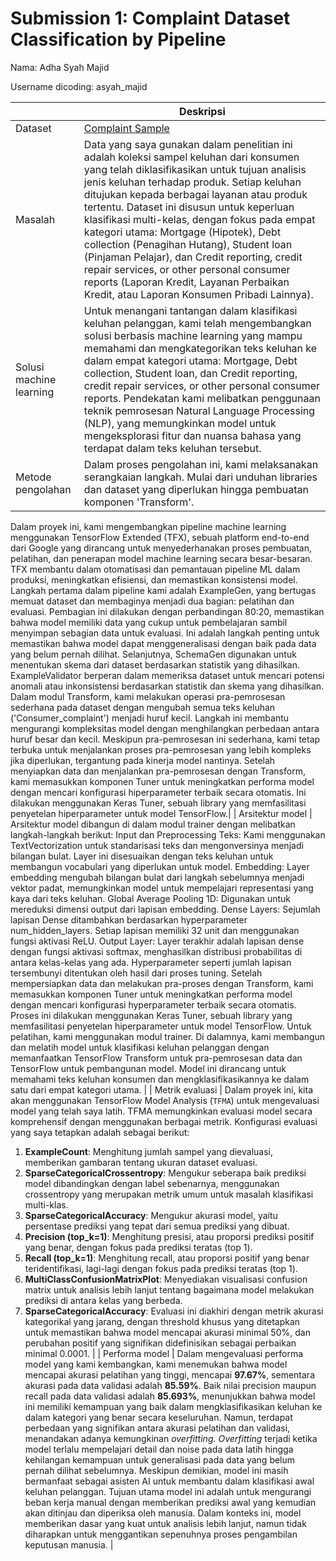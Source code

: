 # Submission 1: Complaint Dataset Classification by Pipeline

Nama: Adha Syah Majid

Username dicoding: asyah_majid

| | Deskripsi |
| ----------- | ----------- |
| Dataset | [Complaint Sample](https://www.kaggle.com/datasets/mohammadripan/complaint-sample) |
| Masalah | Data yang saya gunakan dalam penelitian ini adalah koleksi sampel keluhan dari konsumen yang telah diklasifikasikan untuk tujuan analisis jenis keluhan terhadap produk. Setiap keluhan ditujukan kepada berbagai layanan atau produk tertentu. Dataset ini disusun untuk keperluan klasifikasi multi-kelas, dengan fokus pada empat kategori utama: Mortgage (Hipotek), Debt collection (Penagihan Hutang), Student loan (Pinjaman Pelajar), dan Credit reporting, credit repair services, or other personal consumer reports (Laporan Kredit, Layanan Perbaikan Kredit, atau Laporan Konsumen Pribadi Lainnya). |
| Solusi machine learning | Untuk menangani tantangan dalam klasifikasi keluhan pelanggan, kami telah mengembangkan solusi berbasis machine learning yang mampu memahami dan mengkategorikan teks keluhan ke dalam empat kategori utama: Mortgage, Debt collection, Student loan, dan Credit reporting, credit repair services, or other personal consumer reports. Pendekatan kami melibatkan penggunaan teknik pemrosesan Natural Language Processing (NLP), yang memungkinkan model untuk mengeksplorasi fitur dan nuansa bahasa yang terdapat dalam teks keluhan tersebut. |
| Metode pengolahan | Dalam proses pengolahan ini, kami melaksanakan serangkaian langkah. Mulai dari unduhan libraries dan dataset yang diperlukan hingga pembuatan komponen 'Transform'.
Dalam proyek ini, kami mengembangkan pipeline machine learning menggunakan TensorFlow Extended (TFX), sebuah platform end-to-end dari Google yang dirancang untuk menyederhanakan proses pembuatan, pelatihan, dan penerapan model machine learning secara besar-besaran. TFX membantu dalam otomatisasi dan pemantauan pipeline ML dalam produksi, meningkatkan efisiensi, dan memastikan konsistensi model.
Langkah pertama dalam pipeline kami adalah ExampleGen, yang bertugas memuat dataset dan membaginya menjadi dua bagian: pelatihan dan evaluasi. Pembagian ini dilakukan dengan perbandingan 80:20, memastikan bahwa model memiliki data yang cukup untuk pembelajaran sambil menyimpan sebagian data untuk evaluasi. Ini adalah langkah penting untuk memastikan bahwa model dapat menggeneralisasi dengan baik pada data yang belum pernah dilihat.
Selanjutnya, SchemaGen digunakan untuk menentukan skema dari dataset berdasarkan statistik yang dihasilkan.
ExampleValidator berperan dalam memeriksa dataset untuk mencari potensi anomali atau inkonsistensi berdasarkan statistik dan skema yang dihasilkan.
Dalam modul Transform, kami melakukan operasi pra-pemrosesan sederhana pada dataset dengan mengubah semua teks keluhan ('Consumer_complaint') menjadi huruf kecil. Langkah ini membantu mengurangi kompleksitas model dengan menghilangkan perbedaan antara huruf besar dan kecil. Meskipun pra-pemrosesan ini sederhana, kami tetap terbuka untuk menjalankan proses pra-pemrosesan yang lebih kompleks jika diperlukan, tergantung pada kinerja model nantinya.
Setelah menyiapkan data dan menjalankan pra-pemrosesan dengan Transform, kami memasukkan komponen Tuner untuk meningkatkan performa model dengan mencari konfigurasi hiperparameter terbaik secara otomatis. Ini dilakukan menggunakan Keras Tuner, sebuah library yang memfasilitasi penyetelan hiperparameter untuk model TensorFlow.|
| Arsitektur model | Arsitektur model dibangun di dalam modul trainer dengan melibatkan langkah-langkah berikut:
Input dan Preprocessing Teks: Kami menggunakan TextVectorization untuk standarisasi teks dan mengonversinya menjadi bilangan bulat. Layer ini disesuaikan dengan teks keluhan untuk membangun vocabulari yang diperlukan untuk model.
Embedding: Layer embedding mengubah bilangan bulat dari langkah sebelumnya menjadi vektor padat, memungkinkan model untuk mempelajari representasi yang kaya dari teks keluhan.
Global Average Pooling 1D: Digunakan untuk mereduksi dimensi output dari lapisan embedding.
Dense Layers: Sejumlah lapisan Dense ditambahkan berdasarkan hyperparameter num_hidden_layers. Setiap lapisan memiliki 32 unit dan menggunakan fungsi aktivasi ReLU.
Output Layer: Layer terakhir adalah lapisan dense dengan fungsi aktivasi softmax, menghasilkan distribusi probabilitas di antara kelas-kelas yang ada.
Hyperparameter seperti jumlah lapisan tersembunyi ditentukan oleh hasil dari proses tuning. Setelah mempersiapkan data dan melakukan pra-proses dengan Transform, kami memasukkan komponen Tuner untuk meningkatkan performa model dengan mencari konfigurasi hyperparameter terbaik secara otomatis. Proses ini dilakukan menggunakan Keras Tuner, sebuah library yang memfasilitasi penyetelan hiperparameter untuk model TensorFlow.
Untuk pelatihan, kami menggunakan modul trainer. Di dalamnya, kami membangun dan melatih model untuk klasifikasi keluhan pelanggan dengan memanfaatkan TensorFlow Transform untuk pra-pemrosesan data dan TensorFlow untuk pembangunan model. Model ini dirancang untuk memahami teks keluhan konsumen dan mengklasifikasikannya ke dalam satu dari empat kategori utama. |
| Metrik evaluasi | Dalam proyek ini, kita akan menggunakan TensorFlow Model Analysis (`TFMA`) untuk mengevaluasi model yang telah saya latih. TFMA memungkinkan evaluasi model secara komprehensif dengan menggunakan berbagai metrik. Konfigurasi evaluasi yang saya tetapkan adalah sebagai berikut:
1. **ExampleCount**: Menghitung jumlah sampel yang dievaluasi, memberikan gambaran tentang ukuran dataset evaluasi.
2. **SparseCategoricalCrossentropy**: Mengukur seberapa baik prediksi model dibandingkan dengan label sebenarnya, menggunakan crossentropy yang merupakan metrik umum untuk masalah klasifikasi multi-klas.
3. **SparseCategoricalAccuracy**: Mengukur akurasi model, yaitu persentase prediksi yang tepat dari semua prediksi yang dibuat.
4. **Precision (top_k=1)**: Menghitung presisi, atau proporsi prediksi positif yang benar, dengan fokus pada prediksi teratas (top 1).
5. **Recall (top_k=1)**: Menghitung recall, atau proporsi positif yang benar teridentifikasi, lagi-lagi dengan fokus pada prediksi teratas (top 1).
6. **MultiClassConfusionMatrixPlot**: Menyediakan visualisasi confusion matrix untuk analisis lebih lanjut tentang bagaimana model melakukan prediksi di antara kelas yang berbeda.
7. **SparseCategoricalAccuracy**: Evaluasi ini diakhiri dengan metrik akurasi kategorikal yang jarang, dengan threshold khusus yang ditetapkan untuk memastikan bahwa model mencapai akurasi minimal 50%, dan perubahan positif yang signifikan didefinisikan sebagai perbaikan minimal 0.0001. |
| Performa model | Dalam mengevaluasi performa model yang kami kembangkan, kami menemukan bahwa model mencapai akurasi pelatihan yang tinggi, mencapai **97.67%**, sementara akurasi pada data validasi adalah **85.59%**. Baik nilai precision maupun recall pada data validasi adalah **85.693%**, menunjukkan bahwa model ini memiliki kemampuan yang baik dalam mengklasifikasikan keluhan ke dalam kategori yang benar secara keseluruhan.
Namun, terdapat perbedaan yang signifikan antara akurasi pelatihan dan validasi, menandakan adanya kemungkinan _overfitting_. _Overfitting_ terjadi ketika model terlalu mempelajari detail dan noise pada data latih hingga kehilangan kemampuan untuk generalisasi pada data yang belum pernah dilihat sebelumnya.
Meskipun demikian, model ini masih bermanfaat sebagai asisten AI untuk membantu dalam klasifikasi awal keluhan pelanggan. Tujuan utama model ini adalah untuk mengurangi beban kerja manual dengan memberikan prediksi awal yang kemudian akan ditinjau dan diperiksa oleh manusia. Dalam konteks ini, model memberikan dasar yang kuat untuk analisis lebih lanjut, namun tidak diharapkan untuk menggantikan sepenuhnya proses pengambilan keputusan manusia. |
